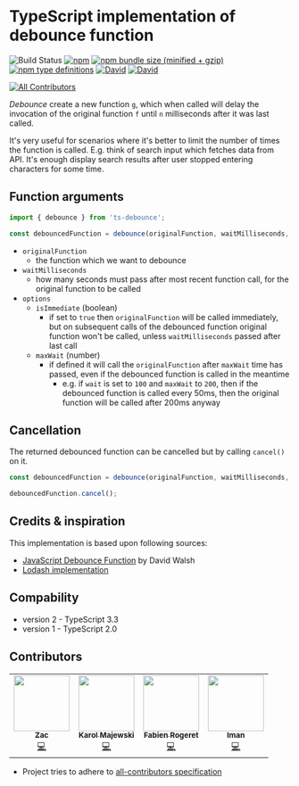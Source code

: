 # TypeScript implementation of debounce function
![Build Status](https://github.com/chodorowicz/ts-debounce//workflows/node-ci/badge.svg)
[![npm](https://img.shields.io/npm/v/ts-debounce.svg)](https://www.npmjs.com/package/ts-debounce)
[![npm bundle size (minified + gzip)](https://img.shields.io/bundlephobia/minzip/ts-debounce.svg)](https://www.npmjs.com/package/ts-debounce)
[![npm type definitions](https://img.shields.io/npm/types/ts-debounce.svg)](https://www.npmjs.com/package/ts-debounce)
[![David](https://img.shields.io/david/chodorowicz/ts-debounce.svg)](https://david-dm.org/chodorowicz/ts-debounce)
[![David](https://img.shields.io/david/peer/chodorowicz/ts-debounce.svg)](https://david-dm.org/chodorowicz/ts-debounce)
<!-- ALL-CONTRIBUTORS-BADGE:START - Do not remove or modify this section -->
[![All Contributors](https://img.shields.io/badge/all_contributors-4-orange.svg?style=flat-square)](#contributors-)
<!-- ALL-CONTRIBUTORS-BADGE:END -->

*Debounce* create a new function `g`, which when called will delay the invocation of the original function `f` until `n` milliseconds after it was last called.

It's very useful for scenarios where it's better to limit the number of times the function is called. E.g. think of search input which fetches data from API. It's enough display search results after user stopped entering characters for some time.

## Function arguments

```ts
import { debounce } from 'ts-debounce';

const debouncedFunction = debounce(originalFunction, waitMilliseconds, options);
```
- `originalFunction`
  - the function which we want to debounce
- `waitMilliseconds`
  - how many seconds must pass after most recent function call, for the original function to be called
- `options`
  - `isImmediate` (boolean)
    - if set to `true` then `originalFunction` will be called immediately, but on subsequent calls of the debounced function original function won't be called, unless `waitMilliseconds` passed after last call
  - `maxWait` (number)
    - if defined it will call the `originalFunction` after `maxWait` time has passed, even if the debounced function is called in the meantime
      - e.g. if `wait` is set to `100` and `maxWait` to `200`, then if the debounced function is called every 50ms, then the original function will be called after 200ms anyway

## Cancellation

The returned debounced function can be cancelled but by calling `cancel()` on it.
```ts
const debouncedFunction = debounce(originalFunction, waitMilliseconds, options);

debouncedFunction.cancel();
```

## Credits & inspiration

This implementation is based upon following sources:
- [JavaScript Debounce Function](https://davidwalsh.name/javascript-debounce-function) by David Walsh
- [Lodash implementation](https://lodash.com/)

## Compability

- version 2 - TypeScript 3.3
- version 1 - TypeScript 2.0

## Contributors

<!-- ALL-CONTRIBUTORS-LIST:START - Do not remove or modify this section -->
<!-- prettier-ignore-start -->
<!-- markdownlint-disable -->
<table>
  <tr>
    <td align="center"><a href="http://zacharysvoboda.com"><img src="https://avatars3.githubusercontent.com/u/5839548?v=4" width="100px;" alt=""/><br /><sub><b>Zac</b></sub></a><br /><a href="https://github.com/chodorowicz/ts-debounce/commits?author=zacnomore" title="Code">💻</a></td>
    <td align="center"><a href="https://github.com/karol-majewski"><img src="https://avatars1.githubusercontent.com/u/20233319?v=4" width="100px;" alt=""/><br /><sub><b>Karol Majewski</b></sub></a><br /><a href="https://github.com/chodorowicz/ts-debounce/commits?author=karol-majewski" title="Code">💻</a></td>
    <td align="center"><a href="https://github.com/Tuizi"><img src="https://avatars2.githubusercontent.com/u/2027148?v=4" width="100px;" alt=""/><br /><sub><b>Fabien Rogeret</b></sub></a><br /><a href="https://github.com/chodorowicz/ts-debounce/commits?author=Tuizi" title="Code">💻</a></td>
    <td align="center"><a href="https://github.com/iheidari"><img src="https://avatars3.githubusercontent.com/u/1315090?v=4" width="100px;" alt=""/><br /><sub><b>Iman</b></sub></a><br /><a href="https://github.com/chodorowicz/ts-debounce/commits?author=iheidari" title="Code">💻</a></td>
  </tr>
</table>

<!-- markdownlint-enable -->
<!-- prettier-ignore-end -->
<!-- ALL-CONTRIBUTORS-LIST:END -->

- Project tries to adhere to [all-contributors specification](https://github.com/kentcdodds/all-contributors)
